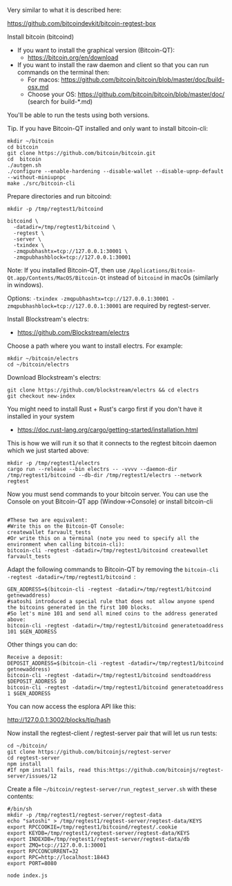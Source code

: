 Very similar to what it is described here:

https://github.com/bitcoindevkit/bitcoin-regtest-box

Install bitcoin (bitcoind)
* If you want to install the graphical version (Bitcoin-QT):
  * https://bitcoin.org/en/download
* If you want to install the raw daemon and client so that you can run commands on the terminal then:
  * For macos: https://github.com/bitcoin/bitcoin/blob/master/doc/build-osx.md
  * Choose your OS: https://github.com/bitcoin/bitcoin/blob/master/doc/ (search for build-*.md)

You'll be able to run the tests using both versions.

Tip. If you have Bitcoin-QT installed and only want to install bitcoin-cli:
```
mkdir ~/bitcoin
cd bitcoin
git clone https://github.com/bitcoin/bitcoin.git
cd  bitcoin
./autgen.sh
./configure --enable-hardening --disable-wallet --disable-upnp-default --without-miniupnpc
make ./src/bitcoin-cli
```

Prepare directories and run bitcoind:

```
mkdir -p /tmp/regtest1/bitcoind

bitcoind \
  -datadir=/tmp/regtest1/bitcoind \
  -regtest \
  -server \
  -txindex \
  -zmqpubhashtx=tcp://127.0.0.1:30001 \
  -zmqpubhashblock=tcp://127.0.0.1:30001

```
Note:  If you installed Bitcoin-QT, then use `/Applications/Bitcoin-Qt.app/Contents/MacOS/Bitcoin-Qt` instead of `bitcoind` in macOs (similarly in windows).

Options: `-txindex -zmqpubhashtx=tcp://127.0.0.1:30001 -zmqpubhashblock=tcp://127.0.0.1:30001` are required by regtest-server.

Install Blockstream's electrs:
* https://github.com/Blockstream/electrs

Choose a path where you want to install electrs. For example:
```
mkdir ~/bitcoin/electrs
cd ~/bitcoin/electrs
```
Download Blockstream's electrs:
```
git clone https://github.com/blockstream/electrs && cd electrs
git checkout new-index
```
You might need to install Rust + Rust's cargo first if you don't have it installed in your system
* https://doc.rust-lang.org/cargo/getting-started/installation.html

This is how we will run it so that it connects to the regtest bitcoin daemon which we just started above:

```
mkdir -p /tmp/regtest1/electrs
cargo run --release --bin electrs -- -vvvv --daemon-dir /tmp/regtest1/bitcoind --db-dir /tmp/regtest1/electrs --network regtest
```

Now you must send commands to your bitcoin server. You can use the Console on yout Bitcoin-QT app (Window->Console) or install bitcoin-cli

```

#These two are equivalent:
#Write this on the Bitcoin-QT Console:
createwallet farvault_tests
#Or write this on a terminal (note you need to specify all the environment when calling bitcoin-cli):
bitcoin-cli -regtest -datadir=/tmp/regtest1/bitcoind createwallet farvault_tests
```

Adapt the following commands to Bitcoin-QT by removing the `bitcoin-cli -regtest -datadir=/tmp/regtest1/bitcoind `:

```
GEN_ADDRESS=$(bitcoin-cli -regtest -datadir=/tmp/regtest1/bitcoind getnewaddress)
#satoshi introduced a special rule that does not allow anyone spend the bitcoins generated in the first 100 blocks.
#So let's mine 101 and send all mined coins to the address generated above:
bitcoin-cli -regtest -datadir=/tmp/regtest1/bitcoind generatetoaddress 101 $GEN_ADDRESS
```

Other things you can do:
```
Receive a deposit:
DEPOSIT_ADDRESS=$(bitcoin-cli -regtest -datadir=/tmp/regtest1/bitcoind getnewaddress)
bitcoin-cli -regtest -datadir=/tmp/regtest1/bitcoind sendtoaddress $DEPOSIT_ADDRESS 10
bitcoin-cli -regtest -datadir=/tmp/regtest1/bitcoind generatetoaddress 1 $GEN_ADDRESS
```

You can now access the esplora API like this:

http://127.0.0.1:3002/blocks/tip/hash

Now install the regtest-client / regtest-server pair that will let us run tests:

```
cd ~/bitcoin/
git clone https://github.com/bitcoinjs/regtest-server
cd regtest-server
npm install
#If npm install fails, read this:https://github.com/bitcoinjs/regtest-server/issues/12
```

Create a file `~/bitcoin/regtest-server/run_regtest_server.sh` with these contents:
```
#/bin/sh
mkdir -p /tmp/regtest1/regtest-server/regtest-data
echo "satoshi" > /tmp/regtest1/regtest-server/regtest-data/KEYS
export RPCCOOKIE=/tmp/regtest1/bitcoind/regtest/.cookie
export KEYDB=/tmp/regtest1/regtest-server/regtest-data/KEYS
export INDEXDB=/tmp/regtest1/regtest-server/regtest-data/db
export ZMQ=tcp://127.0.0.1:30001
export RPCCONCURRENT=32
export RPC=http://localhost:18443
export PORT=8080

node index.js
```
